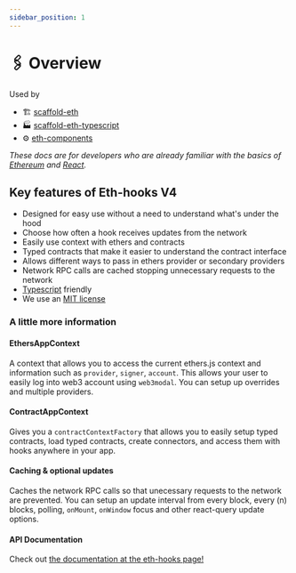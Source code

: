 ```yaml
---
sidebar_position: 1
---
```

# 🖇 Overview

Used by

- 🏗 [scaffold-eth](https://github.com/scaffold-eth/scaffold-eth)
- 🏭 [scaffold-eth-typescript](https://github.com/scaffold-eth/scaffold-eth-typescript)
- ⚙ [eth-components](https://github.com/scaffold-eth/eth-components)

_These docs are for developers who are already familiar with the basics of [Ethereum](https://ethereum.org/en/) and [React](https://reactjs.org/)._

## Key features of Eth-hooks V4

- Designed for easy use without a need to understand what's under the hood
- Choose how often a hook receives updates from the network
- Easily use context with ethers and contracts
- Typed contracts that make it easier to understand the contract interface
- Allows different ways to pass in ethers provider or secondary providers
- Network RPC calls are cached stopping unnecessary requests to the network
- [Typescript](https://www.typescriptlang.org/) friendly
- We use an [MIT license](https://en.wikipedia.org/wiki/MIT_License)

### A little more information

#### EthersAppContext

A context that allows you to access the current ethers.js context and information such as `provider`, `signer`, `account`. This allows your user to easily log into web3 account using `web3modal`. You can setup up overrides and multiple providers.

#### ContractAppContext

Gives you a `contractContextFactory` that allows you to easily setup typed contracts, load typed contracts, create connectors, and access them with hooks anywhere in your app.

#### Caching & optional updates

Caches the network RPC calls so that unecessary requests to the network are prevented. You can setup an update interval from every block, every (n) blocks, polling, `onMount`, `onWindow` focus and other react-query update options.

#### API Documentation

Check out [the documentation at the eth-hooks page!](https://scaffold-eth.github.io/eth-hooks/)
